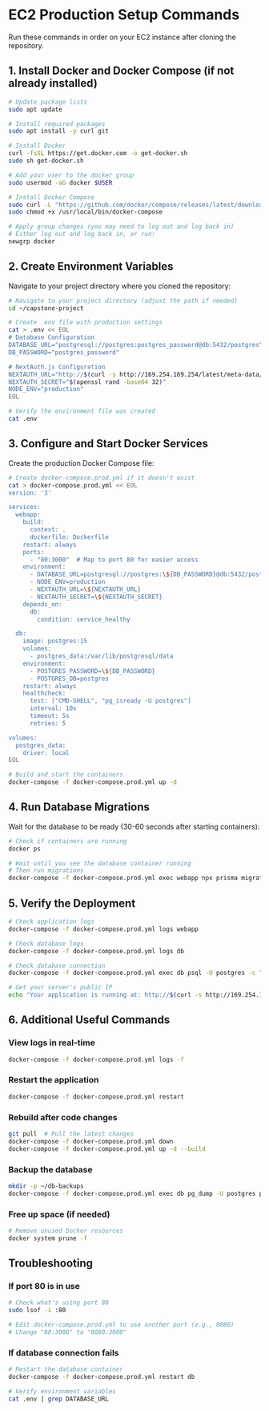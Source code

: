 # EC2 Production Setup Commands

Run these commands in order on your EC2 instance after cloning the repository.

## 1. Install Docker and Docker Compose (if not already installed)

```bash
# Update package lists
sudo apt update

# Install required packages
sudo apt install -y curl git

# Install Docker
curl -fsSL https://get.docker.com -o get-docker.sh
sudo sh get-docker.sh

# Add your user to the docker group
sudo usermod -aG docker $USER

# Install Docker Compose
sudo curl -L "https://github.com/docker/compose/releases/latest/download/docker-compose-$(uname -s)-$(uname -m)" -o /usr/local/bin/docker-compose
sudo chmod +x /usr/local/bin/docker-compose

# Apply group changes (you may need to log out and log back in)
# Either log out and log back in, or run:
newgrp docker
```

## 2. Create Environment Variables

Navigate to your project directory where you cloned the repository:

```bash
# Navigate to your project directory (adjust the path if needed)
cd ~/capstone-project

# Create .env file with production settings
cat > .env << EOL
# Database Configuration
DATABASE_URL="postgresql://postgres:postgres_password@db:5432/postgres"
DB_PASSWORD="postgres_password"

# NextAuth.js Configuration
NEXTAUTH_URL="http://$(curl -s http://169.254.169.254/latest/meta-data/public-ipv4)"
NEXTAUTH_SECRET="$(openssl rand -base64 32)"
NODE_ENV="production"
EOL

# Verify the environment file was created
cat .env
```

## 3. Configure and Start Docker Services

Create the production Docker Compose file:

```bash
# Create docker-compose.prod.yml if it doesn't exist
cat > docker-compose.prod.yml << EOL
version: '3'

services:
  webapp:
    build:
      context: .
      dockerfile: Dockerfile
    restart: always
    ports:
      - "80:3000"  # Map to port 80 for easier access
    environment:
      - DATABASE_URL=postgresql://postgres:\${DB_PASSWORD}@db:5432/postgres
      - NODE_ENV=production
      - NEXTAUTH_URL=\${NEXTAUTH_URL}
      - NEXTAUTH_SECRET=\${NEXTAUTH_SECRET}
    depends_on:
      db:
        condition: service_healthy

  db:
    image: postgres:15
    volumes:
      - postgres_data:/var/lib/postgresql/data
    environment:
      - POSTGRES_PASSWORD=\${DB_PASSWORD}
      - POSTGRES_DB=postgres
    restart: always
    healthcheck:
      test: ["CMD-SHELL", "pg_isready -U postgres"]
      interval: 10s
      timeout: 5s
      retries: 5

volumes:
  postgres_data:
    driver: local
EOL

# Build and start the containers
docker-compose -f docker-compose.prod.yml up -d
```

## 4. Run Database Migrations

Wait for the database to be ready (30-60 seconds after starting containers):

```bash
# Check if containers are running
docker ps

# Wait until you see the database container running
# Then run migrations
docker-compose -f docker-compose.prod.yml exec webapp npx prisma migrate deploy
```

## 5. Verify the Deployment

```bash
# Check application logs
docker-compose -f docker-compose.prod.yml logs webapp

# Check database logs
docker-compose -f docker-compose.prod.yml logs db

# Check database connection
docker-compose -f docker-compose.prod.yml exec db psql -U postgres -c "\l"

# Get your server's public IP
echo "Your application is running at: http://$(curl -s http://169.254.169.254/latest/meta-data/public-ipv4)"
```

## 6. Additional Useful Commands

### View logs in real-time
```bash
docker-compose -f docker-compose.prod.yml logs -f
```

### Restart the application
```bash
docker-compose -f docker-compose.prod.yml restart
```

### Rebuild after code changes
```bash
git pull  # Pull the latest changes
docker-compose -f docker-compose.prod.yml down
docker-compose -f docker-compose.prod.yml up -d --build
```

### Backup the database
```bash
mkdir -p ~/db-backups
docker-compose -f docker-compose.prod.yml exec db pg_dump -U postgres postgres > ~/db-backups/postgres-backup-$(date +%Y%m%d).sql
```

### Free up space (if needed)
```bash
# Remove unused Docker resources
docker system prune -f
```

## Troubleshooting

### If port 80 is in use
```bash
# Check what's using port 80
sudo lsof -i :80

# Edit docker-compose.prod.yml to use another port (e.g., 8080)
# Change "80:3000" to "8080:3000"
```

### If database connection fails
```bash
# Restart the database container
docker-compose -f docker-compose.prod.yml restart db

# Verify environment variables
cat .env | grep DATABASE_URL
```

